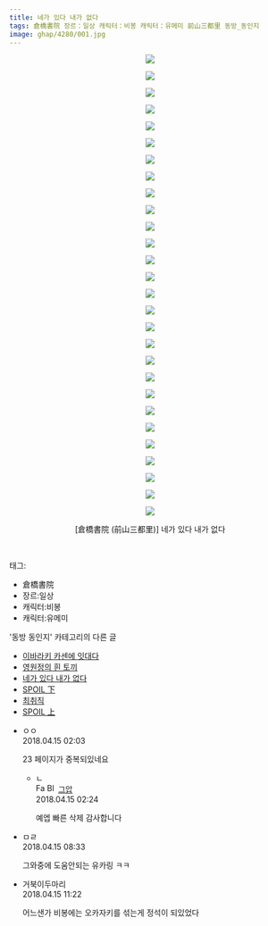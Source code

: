 ```yaml
---
title: 네가 있다 내가 없다
tags: 倉橋書院 장르：일상 캐릭터：비봉 캐릭터：유메미 前山三都里 동방_동인지
image: ghap/4280/001.jpg
---
```

<div class="article">
<p style="text-align: center; clear: none; float: none;"><img src="{{ site.nasurl }}/ghap/4280/001.jpg"/></p>
<p style="text-align: center; clear: none; float: none;"><img src="{{ site.nasurl }}/ghap/4280/002.jpg"/></p>
<p style="text-align: center; clear: none; float: none;"><img src="{{ site.nasurl }}/ghap/4280/003.jpg"/></p>
<p style="text-align: center; clear: none; float: none;"><img src="{{ site.nasurl }}/ghap/4280/004.jpg"/></p>
<p style="text-align: center; clear: none; float: none;"><img src="{{ site.nasurl }}/ghap/4280/005.jpg"/></p>
<p style="text-align: center; clear: none; float: none;"><img src="{{ site.nasurl }}/ghap/4280/006.jpg"/></p>
<p style="text-align: center; clear: none; float: none;"><img src="{{ site.nasurl }}/ghap/4280/007.jpg"/></p>
<p style="text-align: center; clear: none; float: none;"><img src="{{ site.nasurl }}/ghap/4280/008.jpg"/></p>
<p style="text-align: center; clear: none; float: none;"><img src="{{ site.nasurl }}/ghap/4280/009.jpg"/></p>
<p style="text-align: center; clear: none; float: none;"><img src="{{ site.nasurl }}/ghap/4280/010.jpg"/></p>
<p style="text-align: center; clear: none; float: none;"><img src="{{ site.nasurl }}/ghap/4280/011.jpg"/></p>
<p style="text-align: center; clear: none; float: none;"><img src="{{ site.nasurl }}/ghap/4280/012.jpg"/></p>
<p style="text-align: center; clear: none; float: none;"><img src="{{ site.nasurl }}/ghap/4280/013.jpg"/></p>
<p style="text-align: center; clear: none; float: none;"><img src="{{ site.nasurl }}/ghap/4280/014.jpg"/></p>
<p style="text-align: center; clear: none; float: none;"><img src="{{ site.nasurl }}/ghap/4280/015.jpg"/></p>
<p style="text-align: center; clear: none; float: none;"><img src="{{ site.nasurl }}/ghap/4280/016.jpg"/></p>
<p style="text-align: center; clear: none; float: none;"><img src="{{ site.nasurl }}/ghap/4280/017.jpg"/></p>
<p style="text-align: center; clear: none; float: none;"><img src="{{ site.nasurl }}/ghap/4280/018.jpg"/></p>
<p style="text-align: center; clear: none; float: none;"><img src="{{ site.nasurl }}/ghap/4280/019.jpg"/></p>
<p style="text-align: center; clear: none; float: none;"><img src="{{ site.nasurl }}/ghap/4280/020.jpg"/></p>
<p style="text-align: center; clear: none; float: none;"><img src="{{ site.nasurl }}/ghap/4280/021.jpg"/></p>
<p style="text-align: center; clear: none; float: none;"><img src="{{ site.nasurl }}/ghap/4280/022.jpg"/></p>
<p style="text-align: center; clear: none; float: none;"><img src="{{ site.nasurl }}/ghap/4280/023.jpg"/></p>
<p style="text-align: center; clear: none; float: none;"><img src="{{ site.nasurl }}/ghap/4280/024.jpg"/></p>
<p style="text-align: center; clear: none; float: none;"><img src="{{ site.nasurl }}/ghap/4280/025.jpg"/></p>
<p style="text-align: center; clear: none; float: none;"><img src="{{ site.nasurl }}/ghap/4280/026.jpg"/></p>
<p style="text-align: center; clear: none; float: none;"><img src="{{ site.nasurl }}/ghap/4280/027.jpg"/></p>
<p style="text-align: center; clear: none; float: none;"><img src="{{ site.nasurl }}/ghap/4280/028.jpg"/></p>
<p style="text-align: center; clear: none; float: none;">[倉橋書院 (前山三都里)] 네가 있다 내가 없다</p>
<p><br/></p>
</div><div class="tagTrail">
<p>태그: </p>
<ul>
<li>倉橋書院</li>
<li>장르:일상</li>
<li>캐릭터:비봉</li>
<li>캐릭터:유메미</li>
</ul>
</div><div class="another">
<p>'동방 동인지' 카테고리의 다른 글</p>
<ul>
<li><a href="/2018-04-15-ghap_4282">이바라키 카센에 잇대다</a></li>
<li><a href="/2018-04-15-ghap_4281">영원정의 흰 토끼</a></li>
<li><a href="/2018-04-15-ghap_4280">네가 있다 내가 없다</a></li>
<li><a href="/2018-04-06-ghap_4275">SPOIL 下</a></li>
<li><a href="/2018-04-06-ghap_4272">최취직</a></li>
<li><a href="/2018-04-03-ghap_4269">SPOIL 上</a></li>
</ul>
</div><div class="cb_module cb_fluid">
<div class="cb_wrt cb_profile">
<div class="comment">
<ul>
<li class="cb_thumb_off" id="comment15239124">
<div class="cb_comment_area">
<div class="cb_info_area">
<div class="cb_section">
<span class="cb_nick_name">ㅇㅇ</span>
</div>
<div class="cb_section">
<span class="cb_date">2018.04.15 02:03 </span>
</div>
</div>
<div class="cb_dsc_comment">
<p class="cb_dsc">
											23 페이지가 중복되있네요
										</p>
</div>
<ul>
<li class="cb_thumb_off" id="comment15239129">
<span class="cb_bu_subnode">ㄴ</span>
<div class="cb_comment_area">
<div class="cb_info_area">
<div class="cb_section">
<span class="cb_nick_name"><img alt="Favicon of https://ghaptouhou.tistory.com" height="16" onerror="this.onerror=null;this.parentNode.removeChild(this)" src="https://ghaptouhou.tistory.com/favicon.ico" width="16"/> <img alt="BlogIcon" height="16" onerror="this.parentNode.removeChild(this)" src="https://ghaptouhou.tistory.com/index.gif" width="16"/> <a href="https://ghaptouhou.tistory.com" onclick="return openLinkInNewWindow(this)"> 그압</a><span class="tistoryProfileLayerTrigger" onclick='TistoryProfile.show(event, this, {"title":"\uc800\uae30 \uc774\uac70 \ub098\uc911\uc5d0 \uc218\uc815 \uac00\ub2a5\ud558\ub098\uc694","url":"https:\/\/ghap.tistory.com","nickname":"\uadf8\uc555","items":[]}); return false;'></span></span>
</div>
<div class="cb_section">
<span class="cb_date">2018.04.15 02:24 </span>
</div>
</div>
<div class="cb_dsc_comment">
<p class="cb_dsc">
																예엡 빠른 삭제 감사합니다
															</p>
</div>
</div>
</li>
</ul>
</div></li>
<li class="cb_thumb_off" id="comment15239169">
<div class="cb_comment_area">
<div class="cb_info_area">
<div class="cb_section">
<span class="cb_nick_name">ㅁㄹ</span>
</div>
<div class="cb_section">
<span class="cb_date">2018.04.15 08:33 </span>
</div>
</div>
<div class="cb_dsc_comment">
<p class="cb_dsc">
											그와중에 도움안되는 유카링 ㅋㅋ
										</p>
</div>
</div></li>
<li class="cb_thumb_off" id="comment15239205">
<div class="cb_comment_area">
<div class="cb_info_area">
<div class="cb_section">
<span class="cb_nick_name">거북이두마리</span>
</div>
<div class="cb_section">
<span class="cb_date">2018.04.15 11:22 </span>
</div>
</div>
<div class="cb_dsc_comment">
<p class="cb_dsc">
											어느샌가 비봉에는 오카자키를 섞는게 정석이 되있었다
										</p>
</div>
</div></li>
</ul>
</div>
</div><!-- commentList close -->
</div>